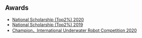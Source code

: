 ## Awards

<ul style="margin:0 0 5px;">
  <li><a href="http://cvpr2023.thecvf.com/"><autocolor>National Scholarship (Top2%) 2020</autocolor></a></li>
  <li><a href="http://iccv2021.thecvf.com/"><autocolor>National Scholarship (Top2%) 2019</autocolor></a></li>
  <li><a href="https://eccv2022.ecva.net/"><autocolor>Champion，International Underwater Robot Competition 2020</autocolor></a></li>
</ul>
